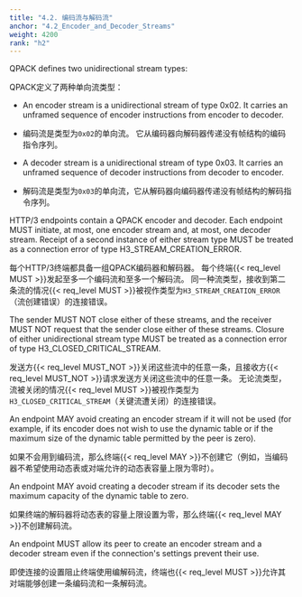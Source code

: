```yaml
---
title: "4.2. 编码流与解码流"
anchor: "4.2_Encoder_and_Decoder_Streams"
weight: 4200
rank: "h2"
---
```


QPACK defines two unidirectional stream types:

QPACK定义了两种单向流类型：

* An encoder stream is a unidirectional stream of type 0x02. It carries an unframed sequence of encoder instructions from encoder to decoder.

* 编码流是类型为`0x02`的单向流。
它从编码器向解码器传递没有帧结构的编码指令序列。

* A decoder stream is a unidirectional stream of type 0x03. It carries an unframed sequence of decoder instructions from decoder to encoder.

* 解码流是类型为`0x03`的单向流，它从解码器向编码器传递没有帧结构的解码指令序列。

HTTP/3 endpoints contain a QPACK encoder and decoder. Each endpoint MUST initiate, at most, one encoder stream and, at most, one decoder stream. Receipt of a second instance of either stream type MUST be treated as a connection error of type H3_STREAM_CREATION_ERROR.

每个HTTP/3终端都具备一组QPACK编码器和解码器。
每个终端{{< req_level MUST >}}发起至多一个编码流和至多一个解码流。
同一种流类型，接收到第二条流的情况{{< req_level MUST >}}被视作类型为`H3_STREAM_CREATION_ERROR`（流创建错误）的连接错误。

The sender MUST NOT close either of these streams, and the receiver MUST NOT request that the sender close either of these streams. Closure of either unidirectional stream type MUST be treated as a connection error of type H3_CLOSED_CRITICAL_STREAM.

发送方{{< req_level MUST_NOT >}}关闭这些流中的任意一条，且接收方{{< req_level MUST_NOT >}}请求发送方关闭这些流中的任意一条。
无论流类型，流被关闭的情况{{< req_level MUST >}}被视作类型为`H3_CLOSED_CRITICAL_STREAM`（关键流遭关闭）的连接错误。

An endpoint MAY avoid creating an encoder stream if it will not be used (for example, if its encoder does not wish to use the dynamic table or if the maximum size of the dynamic table permitted by the peer is zero).

如果不会用到编码流，那么终端{{< req_level MAY >}}不创建它（例如，当编码器不希望使用动态表或对端允许的动态表容量上限为零时）。

An endpoint MAY avoid creating a decoder stream if its decoder sets the maximum capacity of the dynamic table to zero.

如果终端的解码器将动态表的容量上限设置为零，那么终端{{< req_level MAY >}}不创建解码流。

An endpoint MUST allow its peer to create an encoder stream and a decoder stream even if the connection's settings prevent their use.

即使连接的设置阻止终端使用编解码流，终端也{{< req_level MUST >}}允许其对端能够创建一条编码流和一条解码流。
